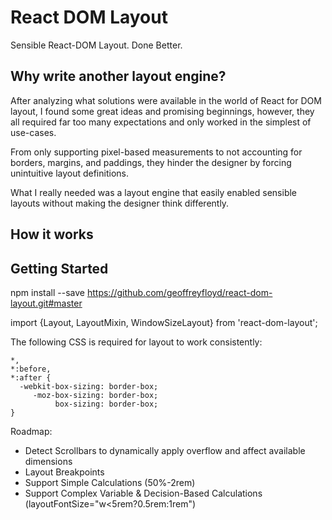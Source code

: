 # React DOM Layout

Sensible React-DOM Layout. Done Better.

## Why write another layout engine?

After analyzing what solutions were available in the world of React for DOM layout, I found some
great ideas and promising beginnings, however, they all required far too many expectations
and only worked in the simplest of use-cases.

From only supporting pixel-based measurements to not accounting for borders, margins, and paddings, they hinder the designer by forcing unintuitive layout definitions.

What I really needed was a layout engine that easily enabled sensible layouts without making the designer think differently.

## How it works



## Getting Started

npm install --save https://github.com/geoffreyfloyd/react-dom-layout.git#master

import {Layout, LayoutMixin, WindowSizeLayout} from 'react-dom-layout';

The following CSS is required for layout to work consistently:

    *,
    *:before,
    *:after {
      -webkit-box-sizing: border-box;
         -moz-box-sizing: border-box;
              box-sizing: border-box;
    }

Roadmap:

- Detect Scrollbars to dynamically apply overflow and affect available dimensions
- Layout Breakpoints
- Support Simple Calculations (50%-2rem)
- Support Complex Variable & Decision-Based Calculations (layoutFontSize="w<5rem?0.5rem:1rem")

